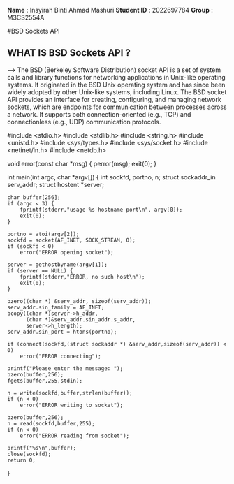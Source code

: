 **Name** : Insyirah Binti Ahmad Mashuri
**Student ID**   : 2022697784
**Group**        : M3CS2554A

#BSD Sockets API

## WHAT IS BSD Sockets API ?

--> The BSD (Berkeley Software Distribution) socket API is a set of system calls and library functions for networking applications in Unix-like operating systems. It originated in the BSD Unix operating system and has since been widely adopted by other Unix-like systems, including Linux. The BSD socket API provides an interface for creating, configuring, and managing network sockets, which are endpoints for communication between processes across a network. It supports both connection-oriented (e.g., TCP) and connectionless (e.g., UDP) communication protocols.


#include <stdio.h>
#include <stdlib.h>
#include <string.h>
#include <unistd.h>
#include <sys/types.h>
#include <sys/socket.h>
#include <netinet/in.h>
#include <netdb.h>

void error(const char *msg) {
    perror(msg);
    exit(0);
}

int main(int argc, char *argv[]) {
    int sockfd, portno, n;
    struct sockaddr_in serv_addr;
    struct hostent *server;

    char buffer[256];
    if (argc < 3) {
        fprintf(stderr,"usage %s hostname port\n", argv[0]);
        exit(0);
    }

    portno = atoi(argv[2]);
    sockfd = socket(AF_INET, SOCK_STREAM, 0);
    if (sockfd < 0)
        error("ERROR opening socket");

    server = gethostbyname(argv[1]);
    if (server == NULL) {
        fprintf(stderr,"ERROR, no such host\n");
        exit(0);
    }

    bzero((char *) &serv_addr, sizeof(serv_addr));
    serv_addr.sin_family = AF_INET;
    bcopy((char *)server->h_addr,
          (char *)&serv_addr.sin_addr.s_addr,
          server->h_length);
    serv_addr.sin_port = htons(portno);

    if (connect(sockfd,(struct sockaddr *) &serv_addr,sizeof(serv_addr)) < 0)
        error("ERROR connecting");

    printf("Please enter the message: ");
    bzero(buffer,256);
    fgets(buffer,255,stdin);

    n = write(sockfd,buffer,strlen(buffer));
    if (n < 0)
        error("ERROR writing to socket");

    bzero(buffer,256);
    n = read(sockfd,buffer,255);
    if (n < 0)
        error("ERROR reading from socket");

    printf("%s\n",buffer);
    close(sockfd);
    return 0;
}
